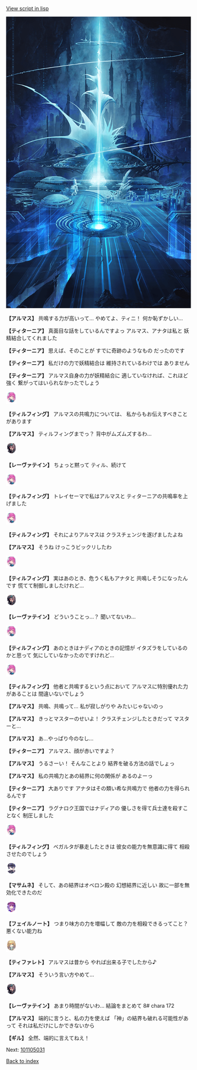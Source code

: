 [View script in lisp](../scripts/101105020.txt)

![profound.png](../images/backgrounds/profound.png)

**【アルマス】**
共鳴する力が高いって…
やめてよ、ティニ！
何か恥ずかしい…

**【ティターニア】**
真面目な話をしているんですよっ
アルマス、アナタは私と
妖精結合してくれました

**【ティターニア】**
思えば、そのことが
すでに奇跡のようなもの
だったのです

**【ティターニア】**
私だけの力で妖精結合は
維持されているわけでは
ありません

**【ティターニア】**
アルマス自身の力が妖精結合に
適していなければ、これほど強く
繋がってはいられなかったでしょう

<img src="../images/units/3101411.png" alt="3101411.png" height="34"/>

**【ティルフィング】**
アルマスの共鳴力については、
私からもお伝えすべきことがあります

**【アルマス】**
ティルフィングまでっ？
背中がムズムズするわ…

<img src="../images/units/3100211.png" alt="3100211.png" height="34"/>

**【レーヴァテイン】**
ちょっと黙って
ティル、続けて

<img src="../images/units/3101411.png" alt="3101411.png" height="34"/>

**【ティルフィング】**
トレイセーマで私はアルマスと
ティターニアの共鳴率を上げました

<img src="../images/units/3101411.png" alt="3101411.png" height="34"/>

**【ティルフィング】**
それによりアルマスは
クラスチェンジを遂げましたよね

**【アルマス】**
そうね
けっこうビックリしたわ

<img src="../images/units/3101411.png" alt="3101411.png" height="34"/>

**【ティルフィング】**
実はあのとき、危うく私もアナタと
共鳴しそうになったんです
慌てて制御しましたけれど…

<img src="../images/units/3100211.png" alt="3100211.png" height="34"/>

**【レーヴァテイン】**
どういうことっ…？
聞いてないわ…

<img src="../images/units/3101411.png" alt="3101411.png" height="34"/>

**【ティルフィング】**
あのときはナディアのときの記憶が
イタズラをしているのかと思って
気にしていなかったのですけれど…

<img src="../images/units/3101411.png" alt="3101411.png" height="34"/>

**【ティルフィング】**
他者と共鳴するという点において
アルマスに特別優れた力があることは
間違いないでしょう

**【アルマス】**
共鳴、共鳴って…
私が寂しがりや
みたいじゃないのっ

**【アルマス】**
きっとマスターのせいよ！
クラスチェンジしたときだって
マスターと…

**【アルマス】**
あ…やっぱり今のなし…

**【ティターニア】**
アルマス、顔が赤いですよ？

**【アルマス】**
うるさーい！
そんなことより
結界を破る方法の話でしょっ

**【アルマス】**
私の共鳴力とあの結界に何の関係が
あるのよーっ

**【ティターニア】**
大ありです
アナタはその類い希な共鳴力で
他者の力を得られるんです

**【ティターニア】**
ラグナロク王国ではナディアの
優しさを得て兵士達を殺すことなく
制圧しました

<img src="../images/units/3101411.png" alt="3101411.png" height="34"/>

**【ティルフィング】**
ベガルタが暴走したときは
彼女の能力を無意識に得て
相殺させたのでしょう

<img src="../images/units/3100111.png" alt="3100111.png" height="34"/>

**【マサムネ】**
そして、あの結界はオベロン殿の
幻想結界に近しい
故に一部を無効化できたのだ

<img src="../images/units/3401911.png" alt="3401911.png" height="34"/>

**【フェイルノート】**
つまり味方の力を増幅して
敵の力を相殺できるってこと？
悪くない能力ね

<img src="../images/units/3503211.png" alt="3503211.png" height="34"/>

**【ティファレト】**
アルマスは昔から
やれば出来る子でしたから♪

**【アルマス】**
そういう言い方やめて…

<img src="../images/units/3100211.png" alt="3100211.png" height="34"/>

**【レーヴァテイン】**
あまり時間がないわ…
結論をまとめて
8# chara 172

**【アルマス】**
端的に言うと、私の力を使えば
「神」の結界も破れる可能性があって
それは私だけにしかできないから

**【ギル】**
全然、端的に言えてねえ！

Next: [101105031](101105031.md)

[Back to index](index.md)
